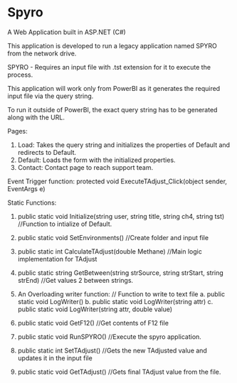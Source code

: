# Spyro

A Web Application built in ASP.NET (C#)

This application is developed to run a legacy application named SPYRO from the network drive.

SPYRO - Requires an input file with .tst extension for it to execute the process.

This application will work only from PowerBI as it generates the required input file via the query string.

To run it outside of PowerBI, the exact query string has to be generated along with the URL.

Pages:
  1. Load:  Takes the query string and initializes the properties of Default and redirects to Default. 
  2. Default:  Loads the form with the initialized properties.
  3. Contact: Contact page to reach support team.

Event Trigger function: protected void ExecuteTAdjust_Click(object sender, EventArgs e)

Static Functions:
  1. public static void Initialize(string user, string title, string ch4, string tst) //Function to intialize of Default.
  
  2. public static void SetEnvironments() //Create folder and input file
  
  3. public static int CalculateTAdjust(double Methane) //Main logic implementation for TAdjust
  
  4. public static string GetBetween(string strSource, string strStart, string strEnd) //Get values 2 between strings.
  
  5. An Overloading writer function: // Function to write to text file
          a. public static void LogWriter()
          b. public static void LogWriter(string attr)
          c. public static void LogWriter(string attr, double value)
  
  6. public static void GetF12() //Get contents of F12 file

  7. public static void RunSPYRO() //Execute the spyro application.
  
  8. public static int SetTAdjust() //Gets the new TAdjusted value and updates it in the input file
  
  9. public static void GetTAdjust() //Gets final TAdjust value from the file. 


